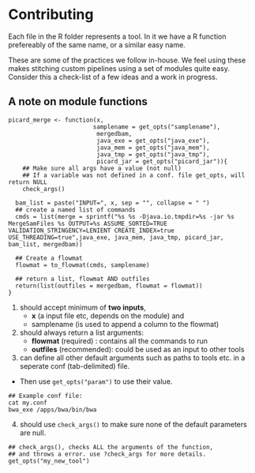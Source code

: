 # Contributing

Each file in the R folder represents a tool. In it we have a R function prefereably of the same name, or a similar easy name.

These are some of the practices we follow in-house. We feel using these makes stitching custom pipelines using a set of modules quite easy. Consider this a check-list of a few ideas and a work in progress.

## A note on module functions

```{r picard_merge, echo=TRUE, comment=""}
picard_merge <- function(x, 
                        samplename = get_opts("samplename"),
                         mergedbam,
                         java_exe = get_opts("java_exe"),
                         java_mem = get_opts("java_mem"),
                         java_tmp = get_opts("java_tmp"),
                         picard_jar = get_opts("picard_jar")){
	## Make sure all args have a value (not null)
	## If a variable was not defined in a conf. file get_opts, will return NULL
	check_args()  
  
  bam_list = paste("INPUT=", x, sep = "", collapse = " ")
  ## create a named list of commands
  cmds = list(merge = sprintf("%s %s -Djava.io.tmpdir=%s -jar %s MergeSamFiles %s OUTPUT=%s ASSUME_SORTED=TRUE VALIDATION_STRINGENCY=LENIENT CREATE_INDEX=true USE_THREADING=true",java_exe, java_mem, java_tmp, picard_jar, bam_list, mergedbam))
  
  ## Create a flowmat
  flowmat = to_flowmat(cmds, samplename)
  
  ## return a list, flowmat AND outfiles
  return(list(outfiles = mergedbam, flowmat = flowmat))
}
```

1. should accept minimum of **two inputs**, 
    - **x** (a input file etc, depends on the module) and
    - samplename (is used to append a column to the flowmat)
2. should always return a list arguments:
    - **flowmat** (required)   : contains all the commands to run
    - **outfiles** (recommended): could be used as an input to other tools
3. can define all other default arguments such as paths to tools etc. in a seperate conf (tab-delimited) file.
  - Then use `get_opts("param")` to use their value.
```
## Example conf file:
cat my.conf
bwa_exe	/apps/bwa/bin/bwa
```
4. should use `check_args()` to make sure none of the default parameters are null. 

```{r}
## check_args(), checks ALL the arguments of the function, 
## and throws a error. use ?check_args for more details.
get_opts("my_new_tool")
```


<!-- Here are a few things to note regarding naming a function and what it should do:

- it is *recommended* to have a lower case function name, seperated by `_`. And in general we try to follow Advanced R's [style guide](http://adv-r.had.co.nz/Style.html).
- Each function has:
  - a few input files,
  - a few paths (to files and tools)
  - and default parameters
- Each function return a list, with elements:
  - outfiles: a list/character vector of output file names
  - flowmat: a data.frame, with a few extra attributes -->
  
